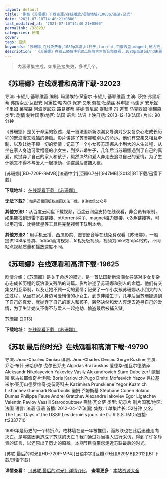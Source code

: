 ```yaml
---
layout: default
title: '剧情《苏珊娜》下载资源/在线播放/视频地址/1080p/高清/蓝光'
date: "2021-07-10T14:40:21+0800"
last_modified_at: "2021-07-10T14:40:21+0800"
permalink: /32023/
categories: 剧情
cover:
tags: 剧情
keywords: '苏珊娜,在线免费看,1080p高清,bt种子,torrent,百度云盘,magnet,磁力链,迅雷下载资源'
description: '《苏珊娜》在线云播放手机西瓜影院吉吉影音免费看，1080p高清bd/hd未删减完整版和tc抢先枪版，mkv/mp4格式，附带bt/torrent种子、magnet/磁力链、百度云盘、网盘资源迅雷下载链接'
---
```


>内容采集生成，如果链接失效，多试几个。


## 《苏珊娜》在线观看和高清下载-32023

导演: 卡黛儿·基耶维蕾 编剧: 玛里埃特·黛塞尔 卡黛儿·基耶维蕾 主演: 莎拉·弗里斯蒂 弗朗索瓦·达密安 阿黛拉·哈内尔 保罗·艾米 劳拉·杜纳丝 科琳娜·马谢罗 安乐妮 卡里姆·莱克路 阿波罗尼亚·路易赛蒂 芬妮·贾尼尼 提默泽·冯·道普 马克西姆·德瑞森 类型: 剧情 制片国家/地区: 法国 语言: 法语 上映日期: 2013-12-18(法国) 片长: 90分钟

《苏珊娜》是关于命运的叙述，是一首法国新新浪潮女导演对少女复杂心态成长历程的既浪漫又残酷的诗篇。影片讲述了苏珊娜和别人的命运。他们有交集又相互牵制，以及让她不顾一切的爱情；记录了一个小女孩苏珊娜从小到大的人生过程，从坐在家人身边可爱懵懂的小女生，到岁非婚生子，几年后当苏珊娜遇到了自己的真爱，就抛弃了自己的家人和孩子，毅然决然和爱人奔走去追寻自己的爱情，为了生计她又不得不与爱人一起抢劫、偷盗最后被捕入狱。


[苏珊娜][BD-720P-RMVB][法语中字][豆瓣6.7分][947MB][2013][BT下载/迅雷下载]

**下载地址**： [在线观看下载 《苏珊娜》](https://www.btdx8.com/torrent/suzanne_2013.html) 


**无法下载?**：`如果迅雷因版权原因无法下载，关注微信公众号 `

**其他方法1**：从百度云网盘下载视频，百度云网盘支持在线观看，非会员有限制，如果能找到迅雷下载链接、bt/torrent种子、magnet磁力链接、e2dk链接等，可以用迅雷、比特彗星等工具将完整视频下载到本地。

**其他方法2**：用手机云播、西瓜影院、吉吉影音等在线免费观看《苏珊娜》，一般提供1080p高清、hd/bd高清视频、tc抢先版视频，视频为mkv或mp4格式，不同站点视频质量和播放速度不同。


## 《苏珊娜》在线观看和高清下载-19625

剧情介绍：《苏珊娜》是关于命运的叙述，是一首法国新新浪潮女导演对少女复杂心态成长历程的既浪漫又残酷的诗篇。影片讲述了苏珊娜和别人的命运。他们有交集又相互牵制，以及让她不顾一切的爱情；记录了一个小女孩苏珊娜从小到大的人生过程，从坐在家人身边可爱懵懂的小女生，到岁非婚生子，几年后当苏珊娜遇到了自己的真爱，就抛弃了自己的家人和孩子，毅然决然和爱人奔走去追寻自己的爱情，为了生计她又不得不与爱人一起抢劫、偷盗最后被捕入狱。


苏珊娜 (2013)

**下载地址**： [在线观看下载 《苏珊娜》](https://www.btbtdy.me/btdy/dy2245.html) 


## 《苏联 最后的时光》在线观看和高清下载-49790

导演: Jean-Charles Deniau 编剧: Jean-Charles Deniau Serge Kostine 主演: 乔治·布什 米哈伊尔·戈尔巴乔夫 Algirdas Brazauskas 爱德华·谢瓦尔德纳泽 Aleksandr Nikolayevich Yakovlev Vasily Alexandrovich Staro Dube zerf 鲍里斯·尼古拉耶维奇·叶利钦 Boris Karlovich Pugo Dmitri Mofeevich Yazov 弗拉基米尔·亚历山德罗维奇·克留奇科夫 Kazimiera Prunskiene Yegor Kuzmich Likhachev Guennadi Bourboulis 诺姆·乔姆斯基 Stéphane Cohen Roland Dumas Philippe Faure Andrei Gratchev Alexandre Iakovlev Egor Ligatchev Valentin Pavlov Vassili Starodoubtsev 莱赫·瓦文萨 类型: 纪录片 制片国家/地区: 法国 语言: 法语 俄语 首播: 2012-04-17(法国) 集数: 1 单集片长: 52分钟 又名: The Last Days of the USSR Les derniers jours de l’U.R.S.S. IMDb链接: tt2337710

1989年是历史的一个转折点，柏林墙在这一年被推倒，而苏联也在此后迅速走向灭亡。是哪些因素造成了苏联的灭亡？我们通过对当事人进行采访，得到了许多珍贵的证言，以还原出了历史的原貌。本期节目将带您走近苏联最后的时光。


[苏联 最后的时光][HD-720P-MP4][日语中字][豆瓣7.9分][829MB][2012][BT下载/迅雷下载]

**详情查看**： [《苏联 最后的时光》详情介绍](/movie/49790/)， **查看更多**：[本站资源大全](/movie/t/all/)

